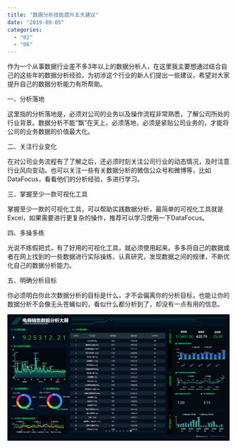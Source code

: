 ```yaml
---
title: "数据分析技能提升五大建议"
date: "2019-09-05"
categories: 
  - "02"
  - "06"
---
```


作为一个从事数据行业差不多3年以上的数据分析人，在这里我主要想通过结合自己的这些年的数据分析经验，为初涉这个行业的新人们提出一些建议，希望对大家提升自己的数据分析能力有所帮助。

一、分析落地

这里指的分析落地是，必须对公司的业务以及操作流程非常熟悉，了解公司所处的行业背景。数据分析不能“飘”在天上，必须落地，必须是紧贴公司业务的，才能将公司的业务数据的价值最大化。

二、关注行业变化

在对公司业务流程有了了解之后，还必须时刻关注公司行业的动态情况，及时注意行业风向变动。也可以关注一些有关数据分析的微信公众号和微博等，比如DataFocus，看看他们的分析经验，多进行学习。

三、掌握至少一款可视化工具

掌握至少一款的可视化工具，可以帮助实践数据分析，最简单的可视化工具就是Excel，如果需要进行更复杂的操作，推荐可以学习使用一下DataFocus。

四、多操多练

光说不练假把式，有了好用的可视化工具，就必须使用起来。多多将自己的数据或者在网上找到的一些数据进行实际操练，认真研究，发现数据之间的规律，不断优化自己的数据分析能力。

五、明确分析目标

你必须明白你此次数据分析的目标是什么，才不会偏离你的分析目标，也能让你的数据分析不会像无头苍蝇似的，看似什么都分析到了，却没有一点有用的信息。

![](images/word-image-21.png)
